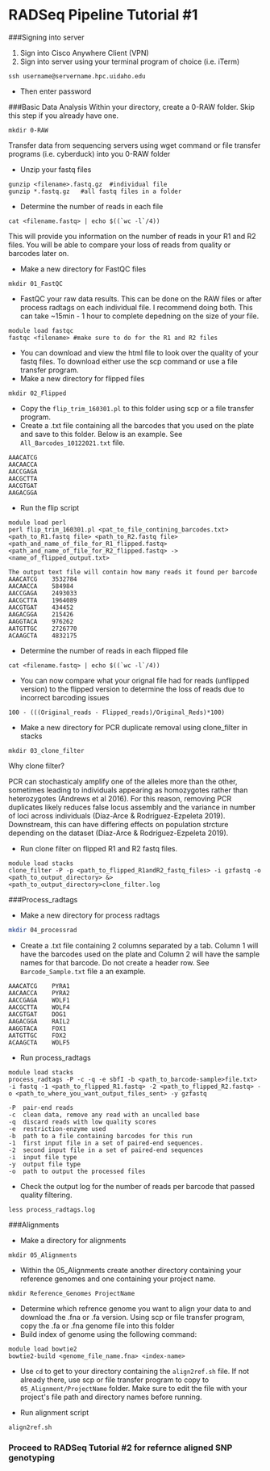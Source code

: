 # RADSeq Pipeline Tutorial #1

###Signing into server
1. Sign into Cisco Anywhere Client (VPN)
2. Sign into server using your terminal program of choice (i.e. iTerm)

```{bash}
ssh username@servername.hpc.uidaho.edu
```

*  	Then enter password

###Basic Data Analysis
Within your directory, create a 0-RAW folder. Skip this step if you already have one.

```{bash}
mkdir 0-RAW
```

Transfer data from sequencing servers using wget command or file transfer programs (i.e. cyberduck) into you 0-RAW folder

* Unzip your fastq files

```{bash}
gunzip <filename>.fastq.gz 	#individual file
gunzip *.fastq.gz 	#all fastq files in a folder
```
* Determine the number of reads in each file

```{bash}
cat <filename.fastq> | echo $((`wc -l`/4))
```
This will provide you information on the number of reads in your R1 and R2 files.  You will be able to compare your loss of reads from quality or barcodes later on.

* Make a new directory for FastQC files

```{bash}
mkdir 01_FastQC
```
* FastQC your raw data results.  This can be done on the RAW files or after process radtags on each individual file.  I recommend doing both.  This can take ~15min - 1 hour to complete depedning on the size of your file.

```{bash}
module load fastqc
fastqc <filename> #make sure to do for the R1 and R2 files
```
* You can download and view the html file to look over the quality of your fastq files. To download either use the scp command or use a file transfer program.
* Make a new directory for flipped files

```{bash} 
mkdir 02_Flipped
```
* Copy the `flip_trim_160301.pl` to this folder using scp or a file transfer program.
* Create a .txt file containing all the barcodes that you used on the plate and save to this folder. Below is an example. See `All_Barcodes_10122021.txt` file.

```
AAACATCG
AACAACCA
AACCGAGA
AACGCTTA
AACGTGAT
AAGACGGA
```
* Run the flip script

```{bash}
module load perl
perl flip_trim_160301.pl <pat_to_file_contining_barcodes.txt> <path_to_R1.fastq file> <path_to_R2.fastq file> <path_and_name_of_file_for_R1_flipped.fastq> <path_and_name_of_file_for_R2_flipped.fastq> -> <name_of_flipped_output.txt>
````
```
The output text file will contain how many reads it found per barcode
AAACATCG	3532784
AACAACCA	584984
AACCGAGA	2493033
AACGCTTA	1964089
AACGTGAT	434452
AAGACGGA	215426
AAGGTACA	976262
AATGTTGC	2726770
ACAAGCTA	4832175
```
* Determine the number of reads in each flipped file

```{bash}
cat <filename.fastq> | echo $((`wc -l`/4))
```
* You can now compare what your orignal file had for reads (unflipped version) to the flipped version to determine the loss of reads due to incorrect barcoding issues
```
100 - (((Original_reads - Flipped_reads)/Original_Reds)*100)
```
* Make a new directory for PCR duplicate removal using clone_filter in stacks

```{bash}
mkdir 03_clone_filter
```
Why clone filter? 

PCR can stochasticaly amplify one of the alleles more than the other, sometimes leading to individuals appearing as homozygotes rather than heterozygotes (Andrews et al 2016). For this reason, removing PCR duplicates likely reduces false locus assembly and the variance in number of loci across individuals (Díaz-Arce & Rodríguez-Ezpeleta 2019). Downstream, this can have differing effects on population strcture depending on the dataset (Díaz-Arce & Rodríguez-Ezpeleta 2019). 

* Run clone filter on flipped R1 and R2 fastq files.

```{bash}
module load stacks
clone_filter -P -p <path_to_flipped_R1andR2_fastq_files> -i gzfastq -o <path_to_output_directory> &> <path_to_output_directory>clone_filter.log
```
###Process_radtags
* Make a new directory for process radtags

```bash
mkdir 04_processrad
```
* Create a .txt file containing 2 columns separated by a tab.  Column 1 will have the barcodes used on the plate and Column 2 will have the sample names for that barcode. Do not create a header row.  See `Barcode_Sample.txt` file a an example.

```
AAACATCG	PYRA1
AACAACCA	PYRA2
AACCGAGA	WOLF1
AACGCTTA	WOLF4
AACGTGAT	DOG1
AAGACGGA	RAIL2
AAGGTACA	FOX1
AATGTTGC	FOX2
ACAAGCTA	WOLF5
```
* Run process_radtags

```{bash}
module load stacks
process_radtags -P -c -q -e sbfI -b <path_to_barcode-sample>file.txt> -i fastq -1 <path_to_flipped_R1.fastq> -2 <path_to_flipped_R2.fastq> -o <path_to_where_you_want_output_files_sent> -y gzfastq
```
	-P	pair-end reads
	-c 	clean data, remove any read with an uncalled base
	-q  discard reads with low quality scores
	-e	restriction-enzyme used
	-b	path to a file containing barcodes for this run
	-1	first input file in a set of paired-end sequences.
	-2	second input file in a set of paired-end sequences
	-i	input file type
	-y	output file type
	-o	path to output the processed files
* Check the output log for the number of reads per barcode that passed quality filtering.

```{bash}
less process_radtags.log
```

###Alignments
* Make a directory for alignments

```{bash}
mkdir 05_Alignments
```
* Within the 05_Alignments create another directory containing your reference genomes and one containing your project name.

```{bash}
mkdir Reference_Genomes ProjectName
```
* Determine which refrence genome you want to align your data to and download the .fna or .fa version.  Using scp or file transfer program, copy the .fa or .fna genome file into this folder
* Build index of genome using the following command:

```{bash}
module load bowtie2
bowtie2-build <genome_file_name.fna> <index-name>
```


* Use `cd` to get to your directory containing the `align2ref.sh` file.  If not already there, use scp or file transfer program to copy to `05_Alignment/ProjectName` folder.  Make sure to edit the file with your project's file path and directory names before running.

* Run alignment script

```{bash}
align2ref.sh
```
### Proceed to RADSeq Tutorial #2 for refernce aligned SNP genotyping
